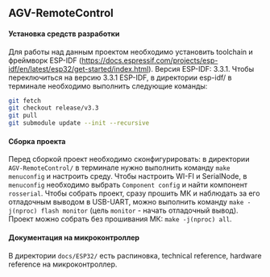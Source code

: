 ## AGV-RemoteControl

#### Установка средств разработки
Для работы над данным проектом необходимо установить toolchain и фреймворк ESP-IDF (https://docs.espressif.com/projects/esp-idf/en/latest/esp32/get-started/index.html).
Версия ESP-IDF: 3.3.1. Чтобы переключиться на версию 3.3.1 ESP-IDF, в директории esp-idf/ в терминале необходимо выполнить следующие команды:
```bash
git fetch
git checkout release/v3.3
git pull
git submodule update --init --recursive
```
#### Сборка проекта
Перед сборкой проект необходимо сконфигурировать: в директории `AGV-RemoteControl/` в терминале нужно выполнить команду `make menuconfig` и настроить среду.
Чтобы настроить WI-FI и SerialNode, в `menuconfig` необходимо выбрать `Component config` и найти компонент `rosserial`.
Чтобы собрать проект, сразу прошить МК и наблюдать за его отладочным выводом в USB-UART, можно выполнить команду `make -j(nproc) flash monitor` (цель `monitor` - начать отладочный вывод). Проект можно собрать без прошивания МК: `make -j(nproc) all`.
#### Документация на микроконтроллер
В директории `docs/ESP32/` есть распиновка, technical reference, hardware reference на микроконтроллер.
